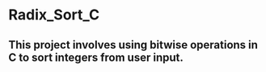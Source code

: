 # Radix_Sort_C
## This project involves using bitwise operations in C to sort integers from user input.
